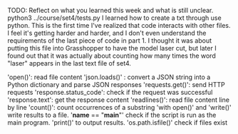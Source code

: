 TODO: Reflect on what you learned this week and what is still unclear.
python3 ../course/set4/tests.py
I learned how to create a txt through use python.
 This is the first time I've realized that code interacts with other files. I feel it's getting harder and harder, and I don't even understand the requirements of the last piece of code in part 1. I thought it was about putting this file into Grasshopper to have the model laser cut, but later I found out that it was actually about counting how many times the word "laser" appears in the last text file of set4.

 'open()': read file content
 'json.loads()' : convert a JSON string into a Python dictionary and parse JSON responses
 'requests.get()': send HTTP requests
 'response.status_code': check if the request was successful
 'response.text': get the response content
 'readlines()': read file content line by line
 'count()': count occurrences of a substring
 'with open()' and 'write()' write results to a file.
 '__name__ == "__main__"' check if the script is run as the main program.
 'print()' to output results.
 'os.path.isfile()' check if files exist
